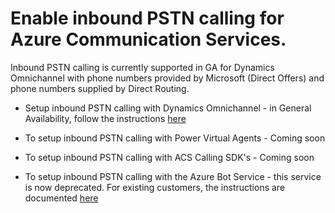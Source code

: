 # Enable inbound PSTN calling for Azure Communication Services.

Inbound PSTN calling is currently supported in GA for Dynamics Omnichannel with phone numbers provided by Microsoft (Direct Offers) and phone numbers supplied by Direct Routing.

- Setup inbound PSTN calling with Dynamics Omnichannel - in General Availability, follow the instructions [here](https://docs.microsoft.com/en-us/dynamics365/customer-service/voice-channel-inbound-calling)

- To setup inbound PSTN calling with Power Virtual Agents - Coming soon

- To setup inbound PSTN calling with ACS Calling SDK's - Coming soon

- To setup inbound PSTN calling with the Azure Bot Service - this service is now deprecated. For existing customers, the instructions are documented [here](https://github.com/microsoft/botframework-telephony/blob/main/EnableTelephony.md)
